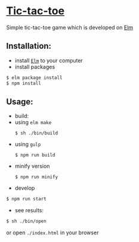 # [Tic-tac-toe](http://a-gambit.github.io/elm-tic-tac-toe/)
Simple tic-tac-toe game which is developed on [Elm](http://elm-lang.org/)

## Installation: 

* install [`Elm`](http://elm-lang.org/install) to your computer
* install packages

``` bash
$ elm package install
$ npm install
```

## Usage:

* build:
 * using `elm make`
    ``` 
    $ sh ./bin/build
    ```
 * using `gulp`
    ```
    $ npm run build
    ```
 * minify version
     ```
     $ npm run minify
     ```   
* develop
``` bash
$ npm run start
```

* see results:
``` bash
$ sh ./bin/open
```
or open `./index.html` in your browser